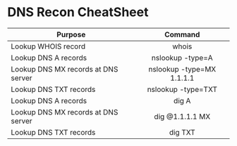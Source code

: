 # DNS Recon CheatSheet

| Purpose                              | Command                                         |
| -------------------------------------| :---------------------------------------------: |
   Lookup WHOIS record                 |    whois <IP>                                   |             
   Lookup DNS A records                |    nslookup -type=A <IP>                        |          
   Lookup DNS MX records at DNS server |    nslookup -type=MX <IP> 1.1.1.1               | 
   Lookup DNS TXT records              |    nslookup -type=TXT <IP>                      | 
   Lookup DNS A records                |    dig <IP> A                                   | 
   Lookup DNS MX records at DNS server |    dig @1.1.1.1 <IP> MX                         | 
   Lookup DNS TXT records              |    dig <IP> TXT                                 | 
